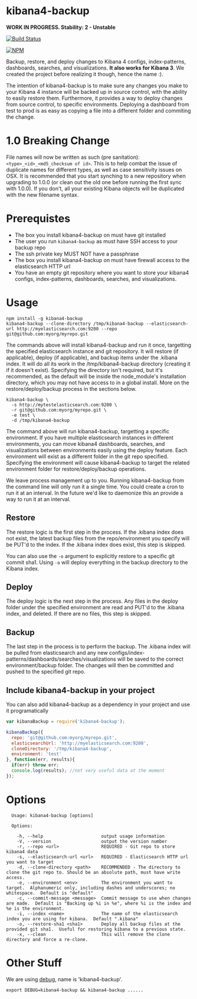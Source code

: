 kibana4-backup
==============

**WORK IN PROGRESS.  Stability: 2 - Unstable**

[![Build Status](https://api.travis-ci.org/godaddy/kibana4-backup.png)](https://travis-ci.org/godaddy/kibana4-backup)

[![NPM](https://nodei.co/npm/kibana4-backup.png?downloads=true&downloadRank=true&stars=true)](https://nodei.co/npm/kibana4-backup/)

Backup, restore, and deploy changes to Kibana 4 configs, index-patterns, dashboards, searches, and visualizations.  **It also works for Kibana 3**.  We created the project before realizing it though, hence the name :).

The intention of kibana4-backup is to make sure any changes you make to your Kibana 4 instance will be backed up in source control, with the ability to easily restore them.  Furthermore, it provides a way to deploy changes from source control, to specific environments.  Deploying a dashboard from test to prod is as easy as copying a file into a different folder and commiting the change.

# 1.0 Breaking Change

File names will now be written as such (pre sanitation): `<type>_<id>_<md5_checksum of id>`.  This is to help combat the issue of duplicate names for different types, as well as case sensitivity issues on OSX.  It is recommended that you start synching to a new repository when upgrading to 1.0.0 (or clean out the old one before running the first sync with 1.0.0).  If you don't, all your existing Kibana objects will be duplicated with the new filename syntax.

# Prerequistes

* The box you install kibana4-backup on must have git installed
* The user you run `kibana4-backup` as must have SSH access to your backup repo
* The ssh private key MUST NOT have a passphrase
* The box you install kibana4-backup on must have firewall access to the elasticsearch HTTP url
* You have an empty git repository where you want to store your kibana4 configs, index-patterns, dashboards, searches, and visualizations.

# Usage

```
npm install -g kibana4-backup
kibana4-backup --clone-directory /tmp/kibana4-backup --elasticsearch-url http://myelasticsearch.com:9200 --repo git@github.com:myorg/myrepo.git
```

The commands above will install kibana4-backup and run it once, targetting the specified elasticsearch instance and git repository.  It will restore (if applicable), deploy (if applicable), and backup items under the .kibana index.  It will do all its work in the /tmp/kibana4-backup directory (creating it if it doesn't exist).  Specifying the directory isn't required, but it's recommended, as the default will be inside the node_module's installation directory, which you may not have access to in a global install.  More on the restore/deploy/backup process in the sections below.

```
kibana4-backup \
  -s http://mytestelasticsearch.com:9200 \
  -r git@github.com:myorg/myrepo.git \
  -e test \
  -d /tmp/kibana4-backup
```

The command above will run kibana4-backup, targetting a specific environment.  If you have multiple elasticsearch instances in different environments, you can move kibana4 dashboards, searches, and visualizations between environments easily using the deploy feature.  Each environment will exist as a different folder in the git repo specified.  Specifying the environment will cause kibana4-backup to target the related environment folder for restore/deploy/backup operations.

We leave process management up to you.  Running kibana4-backup from the command line will only run it a single time.  You could create a cron to run it at an interval.  In the future we'd like to daemonize this an provide a way to run it at an interval.

## Restore

The restore logic is the first step in the process.  If the .kibana index does not exist, the latest backup files from the repo/environment you specify will be PUT'd to the index.  If the .kibana index does exist, this step is skipped.

You can also use the `-o` argument to explicitly restore to a specific git commit sha1.  Using `-o` will deploy everything in the backup directory to the Kibana index.

## Deploy

The deploy logic is the next step in the process.  Any files in the deploy folder under the specified environment are read and PUT'd to the .kibana index, and deleted.  If there are no files, this step is skipped.

## Backup

The last step in the process is to perform the backup. The .kibana index will be pulled from elasticsearch and any new configs/index-patterns/dashboards/searches/visualizations will be saved to the correct environment/backup folder.  The changes will then be committed and pushed to the specified git repo.

## Include kibana4-backup in your project

You can also add kibana4-backup as a dependency in your project and use it programatically

```javascript
var kibanaBackup = require('kibana4-backup');

kibanaBackup({
  repo: 'git@github.com:myorg/myrepo.git',
  elasticsearchUrl: 'http://myelasticsearch.com:9200',
  cloneDirectory: '/tmp/kibana4-backup',
  environment: 'test'
}, function(err, results){
  if(err) throw err;
  console.log(results); //not very useful data at the moment
});
```

# Options

```
  Usage: kibana4-backup [options]

  Options:

    -h, --help                      output usage information
    -V, --version                   output the version number
    -r, --repo <url>                REQUIRED - Git repo to store kibana4 data
    -s, --elasticsearch-url <url>   REQUIRED - Elasticsearch HTTP url you want to target
    -d, --clone-directory <path>    RECOMMENDED - The directory to clone the git repo to. Should be an absolute path, must have write access.
    -e, --environment <env>         The environment you want to target.  Alphanumeric only, including dashes and underscores; no whitespace.  Default is "default"
    -c, --commit-message <message>  Commit message to use when changes are made.  Default is "Backing up %i in %e", where %i is the index and %e is the environment.
    -i, --index <name>              The name of the elasticsearch index you are using for kibana.  Default ".kibana"
    -o, --restore-sha1 <sha1>       Deploy all backup files at the provided git sha1.  Useful for restoring kibana to a previous state.
    -x, --clean                     This will remove the clone directory and force a re-clone.
```

# Other Stuff

We are using [debug](https://github.com/visionmedia/debug), name is 'kibana4-backup'.

```
export DEBUG=kibana4-backup && kibana4-backup ......
```
